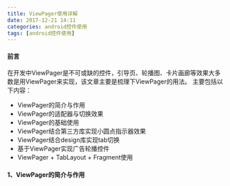 ```yaml
---
title: ViewPager使用详解
date: 2017-12-21 14:11
categories: android控件使用
tags: [android控件使用]
---
```

#### 前言
在开发中ViewPager是不可或缺的控件，引导页、轮播图、卡片画廊等效果大多数是用ViewPager来实现，该文章主要是梳理下ViewPager的用法。
主要包括以下内容：
- ViewPager的简介与作用
- ViewPager的适配器与切换效果
- ViewPager的基础使用
- ViewPager结合第三方库实现小圆点指示器效果
- ViewPager结合design库实现tab切换
- 基于ViewPager实现广告轮播控件
- ViewPager + TabLayout + Fragment使用

#### 1、ViewPager的简介与作用


